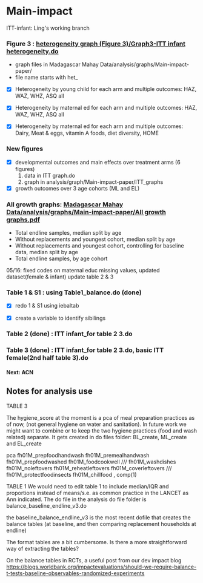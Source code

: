 # Main-impact


ITT-infant: Ling's working branch




### Figure 3 : [heterogeneity graph (Figure 3)/Graph3-ITT infant heterogeneity.do](https://github.com/MAHAYstudy/Main-impact/blob/basic-ITT-infant/heterogeneity%20graph%20(Figure%203)/Graph3-ITT%20infant%20heterogeneity.do)

- graph files in Madagascar Mahay Data/analysis/graphs/Main-impact-paper/
- file name starts with het_
- [x] Heterogeneity by young child for each arm and multiple outcomes: HAZ, WAZ, WHZ, ASQ all
- [x] Heterogeneity by maternal ed for each arm and multiple outcomes: HAZ, WAZ, WHZ, ASQ all
- [x] Heterogeneity by maternal ed for each arm and multiple outcomes: Dairy, Meat & eggs, vitamin A foods, diet diversity, HOME


### New figures
- [x] developmental outcomes and main effects over treatment arms (6 figures)
  1. data in ITT graph.do
  2. graph in analysis/graph/Main-impact-paper/ITT_graphs
- [x] growth outcomes over 3 age cohorts (ML and EL)

### All growth graphs: [Madagascar Mahay Data/analysis/graphs/Main-impact-paper/All growth graphs.pdf](https://www.dropbox.com/s/013zh3p2es5e46e/All%20growth%20graphs.pdf?dl=0)
- Total endline samples, median split by age
- Without replacements and youngest cohort, median split by age
- Without replacements and youngest cohort, controlling for baseline data, median split by age
- Total endline samples, by age cohort

05/16: 
fixed codes on maternal educ missing values, updated dataset(female & infant)
update table 2 & 3

### Table 1 & S1 : using Table1_balance.do (done)
- [x] redo 1 & S1 using iebaltab
- [x] create a variable to identify sibilings


### Table 2 (done) : ITT infant_for table 2 3.do 

 
### Table 3 (done) : ITT infant_for table 2 3.do, basic ITT female(2nd half table 3).do



#### Next: ACN


## Notes for analysis use



TABLE 3

The hygiene_score at the moment is a pca of meal preparation practices as of now, (not general hygiene on water and sanitation).
In future work we might want to combine or to keep the two hygiene practices (food and wash related) separate.
It gets created in do files folder: BL_create, ML_create and EL_create
 
pca fh01M_prepfoodhandwash fh01M_premealhandwash fh01M_prepfoodwashed fh01M_foodcookwell ///
                fh01M_washdishes fh01M_noleftovers fh01M_reheatleftovers fh01M_coverleftovers ///
                fh01M_protectfoodinsects fh01M_chillfood , comp(1)


TABLE 1
We would need to edit table 1 to include median/IQR and proportions instead of means/s.e. as common practice in the LANCET as Ann indicated.
The do file in the analysis do file folder is balance_baseline_endline_v3.do

the baseline_balance_endline_v3 is the most recent dofile that creates the balance tables 
(at baseline, and then comparing replacement households at endline)


The format tables are a bit cumbersome. Is there a more straightforward way of extracting the tables?
 
On the balance tables in RCTs, a useful post from our dev impact blog https://blogs.worldbank.org/impactevaluations/should-we-require-balance-t-tests-baseline-observables-randomized-experiments

